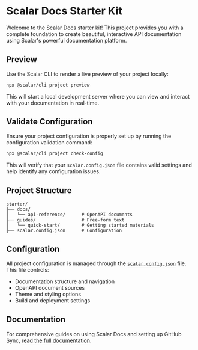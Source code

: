 # Scalar Docs Starter Kit

Welcome to the Scalar Docs starter kit! This project provides you with a complete foundation to create beautiful, interactive API documentation using Scalar's powerful documentation platform.

## Preview

Use the Scalar CLI to render a live preview of your project locally:

```bash
npx @scalar/cli project preview
```

This will start a local development server where you can view and interact with your documentation in real-time.

## Validate Configuration

Ensure your project configuration is properly set up by running the configuration validation command:

```bash
npx @scalar/cli project check-config
```

This will verify that your `scalar.config.json` file contains valid settings and help identify any configuration issues.

## Project Structure

```
starter/
├── docs/
│   └── api-reference/      # OpenAPI documents
├── guides/                 # Free-form text
│   └── quick-start/        # Getting started materials
├── scalar.config.json      # Configuration
```

## Configuration

All project configuration is managed through the [`scalar.config.json`](./scalar.config.json) file. This file controls:

- Documentation structure and navigation
- OpenAPI document sources
- Theme and styling options
- Build and deployment settings

## Documentation

For comprehensive guides on using Scalar Docs and setting up GitHub Sync, [read the full documentation](https://guides.scalar.com/scalar/scalar-docs/github-sync).
